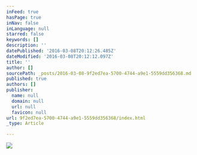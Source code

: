 ```yaml
---
inFeed: true
hasPage: true
inNav: false
inLanguage: null
starred: false
keywords: []
description: ''
datePublished: '2016-03-08T20:12:26.485Z'
dateModified: '2016-03-08T20:12:12.097Z'
title: ''
author: []
sourcePath: _posts/2016-03-08-9f2ed7ea-5700-4744-a9e1-5559dd356368.md
published: true
authors: []
publisher:
  name: null
  domain: null
  url: null
  favicon: null
url: 9f2ed7ea-5700-4744-a9e1-5559dd356368/index.html
_type: Article

---
```

![](https://the-grid-user-content.s3-us-west-2.amazonaws.com/de2ffc8a-d9aa-4a16-8f71-af177a5b7ef4.jpg)